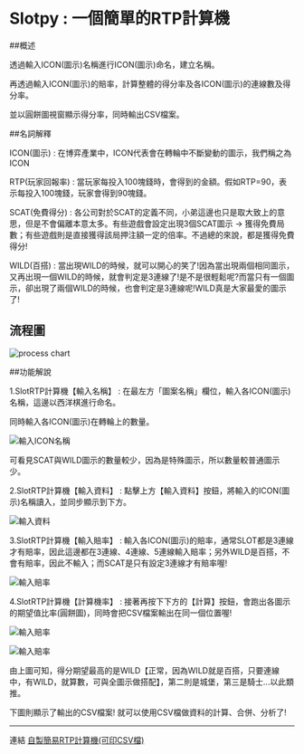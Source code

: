 # Slotpy : 一個簡單的RTP計算機
##概述

透過輸入ICON(圖示)名稱進行ICON(圖示)命名，建立名稱。

再透過輸入ICON(圖示)的賠率，計算整體的得分率及各ICON(圖示)的連線數及得分率。

並以圓餅圖視窗顯示得分率，同時輸出CSV檔案。

##名詞解釋

ICON(圖示) : 在博弈產業中，ICON代表會在轉輪中不斷變動的圖示，我們稱之為ICON

RTP(玩家回報率) : 當玩家每投入100塊錢時，會得到的金額。假如RTP=90，表示每投入100塊錢，玩家會得到90塊錢。

SCAT(免費得分) : 各公司對於SCAT的定義不同，小弟這邊也只是取大致上的意思，但是不會偏離本意太多。有些遊戲會設定出現3個SCAT圖示 -> 獲得免費局數；有些遊戲則是直接獲得該局押注額一定的倍率。不過總的來說，都是獲得免費得分!

WILD(百搭) : 當出現WILD的時候，就可以開心的笑了!因為當出現兩個相同圖示，又再出現一個WILD的時候，就會判定是3連線了!是不是很輕鬆呢?而當只有一個圖示，卻出現了兩個WILD的時候，也會判定是3連線呢!WILD真是大家最愛的圖示了!

## 流程圖
![process chart](https://upload.cc/i1/2020/09/24/yfDhCR.jpg)

##功能解說

1.SlotRTP計算機【輸入名稱】 : 在最左方「圖案名稱」欄位，輸入各ICON(圖示)名稱，這邊以西洋棋進行命名。

同時輸入各ICON(圖示)在轉輪上的數量。

![輸入ICON名稱](https://upload.cc/i1/2020/09/25/imyBIS.jpg)

可看見SCAT與WILD圖示的數量較少，因為是特殊圖示，所以數量較普通圖示少。

2.SlotRTP計算機【輸入資料】 : 點擊上方【輸入資料】按鈕，將輸入的ICON(圖示)名稱讀入，並同步顯示到下方。

![輸入資料](https://upload.cc/i1/2020/09/27/eZaEIS.jpg)

3.SlotRTP計算機【輸入賠率】 : 輸入各ICON(圖示)的賠率，通常SLOT都是3連線才有賠率，因此這邊都在3連線、4連線、5連線輸入賠率；另外WILD是百搭，不會有賠率，因此不輸入；而SCAT是只有設定3連線才有賠率喔!

![輸入賠率](https://upload.cc/i1/2020/09/25/B2jkJe.jpg)

4.SlotRTP計算機【計算機率】 : 接著再按下下方的【計算】按鈕，會跑出各圖示的期望值比率(圓餅圖)，同時會把CSV檔案輸出在同一個位置喔!

![輸入賠率](https://upload.cc/i1/2020/09/27/lCHb5k.jpg)

![輸入賠率](https://upload.cc/i1/2020/09/27/W0eIAY.jpg)

由上圖可知，得分期望最高的是WILD【正常，因為WILD就是百搭，只要連線中，有WILD，就算數，可與全圖示做搭配】，第二則是城堡，第三是騎士...以此類推。

下圖則顯示了輸出的CSV檔案! 就可以使用CSV檔做資料的計算、合併、分析了!


***
連結
[自製簡易RTP計算機(可印CSV檔)](https://github.com/Monsters-Hunter/Slotpy/tree/Slotpy-addPiePicture "Title")
